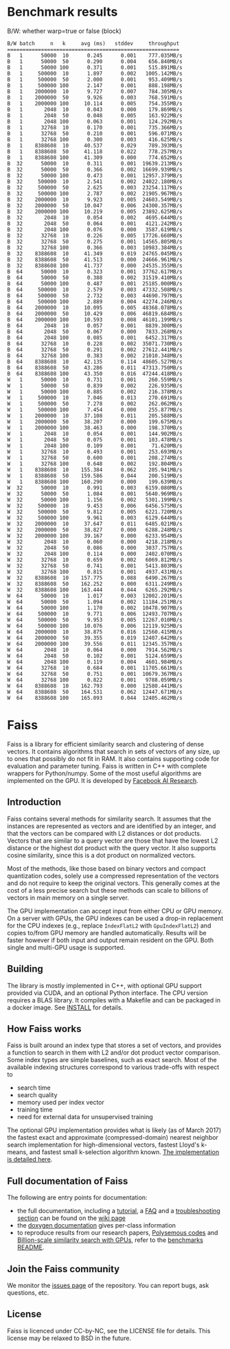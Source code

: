 # Benchmark results

B/W: whether warp=true or false (block)

```
B/W batch     n   k     avg (ms)   stddev     throughput
========================================================
B   1      50000  10      0.245      0.001    777.035MB/s
B   1      50000  50      0.290      0.004    656.840MB/s
B   1      50000 100      0.371      0.001    515.891MB/s
B   1     500000  10      1.897      0.002   1005.142MB/s
B   1     500000  50      2.000      0.001    953.409MB/s
B   1     500000 100      2.147      0.001    888.198MB/s
B   1    2000000  10      9.727      0.007    784.305MB/s
B   1    2000000  50      9.926      0.003    768.591MB/s
B   1    2000000 100     10.114      0.005    754.355MB/s
B   1       2048  10      0.043      0.000    179.869MB/s
B   1       2048  50      0.048      0.005    163.922MB/s
B   1       2048 100      0.063      0.001    124.292MB/s
B   1      32768  10      0.170      0.001    735.366MB/s
B   1      32768  50      0.210      0.001    596.071MB/s
B   1      32768 100      0.300      0.003    416.625MB/s
B   1    8388608  10     40.537      0.029    789.393MB/s
B   1    8388608  50     41.118      0.022    778.257MB/s
B   1    8388608 100     41.309      0.000    774.652MB/s
B  32      50000  10      0.311      0.001  19639.213MB/s
B  32      50000  50      0.366      0.002  16699.939MB/s
B  32      50000 100      0.473      0.001  12957.379MB/s
B  32     500000  10      2.541      0.002  24022.180MB/s
B  32     500000  50      2.625      0.003  23254.117MB/s
B  32     500000 100      2.787      0.002  21905.967MB/s
B  32    2000000  10      9.923      0.005  24603.549MB/s
B  32    2000000  50     10.047      0.006  24300.357MB/s
B  32    2000000 100     10.219      0.005  23892.625MB/s
B  32       2048  10      0.054      0.002   4695.644MB/s
B  32       2048  50      0.064      0.001   4121.242MB/s
B  32       2048 100      0.076      0.000   3587.619MB/s
B  32      32768  10      0.226      0.005  17726.660MB/s
B  32      32768  50      0.275      0.001  14565.805MB/s
B  32      32768 100      0.366      0.003  10983.384MB/s
B  32    8388608  10     41.349      0.019  24765.045MB/s
B  32    8388608  50     41.513      0.000  24666.961MB/s
B  32    8388608 100     41.737      0.000  24535.355MB/s
B  64      50000  10      0.323      0.001  37762.617MB/s
B  64      50000  50      0.388      0.002  31519.410MB/s
B  64      50000 100      0.487      0.001  25185.000MB/s
B  64     500000  10      2.579      0.003  47332.508MB/s
B  64     500000  50      2.732      0.003  44690.797MB/s
B  64     500000 100      2.889      0.004  42274.246MB/s
B  64    2000000  10     10.095      0.005  48368.078MB/s
B  64    2000000  50     10.429      0.006  46819.684MB/s
B  64    2000000 100     10.593      0.008  46101.199MB/s
B  64       2048  10      0.057      0.001   8839.300MB/s
B  64       2048  50      0.067      0.000   7833.268MB/s
B  64       2048 100      0.085      0.001   6452.317MB/s
B  64      32768  10      0.228      0.002  35071.730MB/s
B  64      32768  50      0.291      0.002  27612.441MB/s
B  64      32768 100      0.383      0.002  21010.348MB/s
B  64    8388608  10     42.135      0.114  48605.527MB/s
B  64    8388608  50     43.286      0.011  47313.750MB/s
B  64    8388608 100     43.350      0.016  47244.418MB/s
W   1      50000  10      0.731      0.001    260.559MB/s
W   1      50000  50      0.839      0.002    226.935MB/s
W   1      50000 100      0.885      0.002    216.378MB/s
W   1     500000  10      7.046      0.013    270.691MB/s
W   1     500000  50      7.278      0.002    262.062MB/s
W   1     500000 100      7.454      0.000    255.877MB/s
W   1    2000000  10     37.108      0.011    205.588MB/s
W   1    2000000  50     38.207      0.000    199.675MB/s
W   1    2000000 100     38.463      0.000    198.370MB/s
W   1       2048  10      0.054      0.001    144.902MB/s
W   1       2048  50      0.075      0.001    103.478MB/s
W   1       2048 100      0.109      0.001     71.620MB/s
W   1      32768  10      0.493      0.001    253.693MB/s
W   1      32768  50      0.600      0.001    208.274MB/s
W   1      32768 100      0.648      0.002    192.804MB/s
W   1    8388608  10    155.384      0.062    205.941MB/s
W   1    8388608  50    159.586      0.044    200.519MB/s
W   1    8388608 100    160.290      0.000    199.639MB/s
W  32      50000  10      0.991      0.003   6159.080MB/s
W  32      50000  50      1.084      0.001   5640.969MB/s
W  32      50000 100      1.156      0.002   5301.199MB/s
W  32     500000  10      9.453      0.006   6456.575MB/s
W  32     500000  50      9.812      0.005   6221.720MB/s
W  32     500000 100      9.961      0.003   6129.644MB/s
W  32    2000000  10     37.647      0.011   6485.021MB/s
W  32    2000000  50     38.827      0.000   6288.248MB/s
W  32    2000000 100     39.167      0.000   6233.954MB/s
W  32       2048  10      0.060      0.000   4218.218MB/s
W  32       2048  50      0.086      0.000   3037.757MB/s
W  32       2048 100      0.114      0.000   2402.070MB/s
W  32      32768  10      0.659      0.002   6069.812MB/s
W  32      32768  50      0.741      0.001   5413.803MB/s
W  32      32768 100      0.815      0.001   4937.431MB/s
W  32    8388608  10    157.775      0.088   6490.267MB/s
W  32    8388608  50    162.252      0.000   6311.249MB/s
W  32    8388608 100    163.444      0.044   6265.292MB/s
W  64      50000  10      1.017      0.003  12002.201MB/s
W  64      50000  50      1.094      0.002  11184.251MB/s
W  64      50000 100      1.170      0.002  10478.907MB/s
W  64     500000  10      9.771      0.006  12493.707MB/s
W  64     500000  50      9.953      0.005  12267.010MB/s
W  64     500000 100     10.076      0.006  12119.925MB/s
W  64    2000000  10     38.875      0.016  12560.415MB/s
W  64    2000000  50     39.355      0.019  12407.642MB/s
W  64    2000000 100     39.556      0.011  12345.357MB/s
W  64       2048  10      0.064      0.000   7914.562MB/s
W  64       2048  50      0.102      0.001   5124.659MB/s
W  64       2048 100      0.119      0.004   4601.984MB/s
W  64      32768  10      0.684      0.001  11705.661MB/s
W  64      32768  50      0.751      0.001  10679.367MB/s
W  64      32768 100      0.822      0.001   9788.059MB/s
W  64    8388608  10    162.793      0.000  12580.441MB/s
W  64    8388608  50    164.531      0.062  12447.671MB/s
W  64    8388608 100    165.093      0.044  12405.462MB/s
```

# Faiss

Faiss is a library for efficient similarity search and clustering of dense vectors. It contains algorithms that search in sets of vectors of any size, up to ones that possibly do not fit in RAM. It also contains supporting code for evaluation and parameter tuning. Faiss is written in C++ with complete wrappers for Python/numpy. Some of the most useful algorithms are implemented on the GPU. It is developed by [Facebook AI Research](https://research.fb.com/category/facebook-ai-research-fair/).

## Introduction

Faiss contains several methods for similarity search. It assumes that the instances are represented as vectors and are identified by an integer, and that the vectors can be compared with L2 distances or dot products. Vectors that are similar to a query vector are those that have the lowest L2 distance or the highest dot product with the query vector. It also supports cosine similarity, since this is a dot product on normalized vectors.

Most of the methods, like those based on binary vectors and compact quantization codes, solely use a compressed representation of the vectors and do not require to keep the original vectors. This generally comes at the cost of a less precise search but these methods can scale to billions of vectors in main memory on a single server. 

The GPU implementation can accept input from either CPU or GPU memory. On a server with GPUs, the GPU indexes can be used a drop-in replacement for the CPU indexes (e.g., replace `IndexFlatL2` with `GpuIndexFlatL2`) and copies to/from GPU memory are handled automatically. Results will be faster however if both input and output remain resident on the GPU. Both single and multi-GPU usage is supported.

## Building 

The library is mostly implemented in C++, with optional GPU support provided via CUDA, and an optional Python interface. The CPU version requires a BLAS library. It compiles with a Makefile and can be packaged in a docker image. See [INSTALL](INSTALL) for details.

## How Faiss works

Faiss is built around an index type that stores a set of vectors, and provides a function to search in them with L2 and/or dot product vector comparison. Some index types are simple baselines, such as exact search. Most of the available indexing structures correspond to various trade-offs with respect to

- search time
- search quality
- memory used per index vector 
- training time
- need for external data for unsupervised training

The optional GPU implementation provides what is likely (as of March 2017) the fastest exact and approximate (compressed-domain) nearest neighbor search implementation for high-dimensional vectors, fastest Lloyd's k-means, and fastest small k-selection algorithm known. [The implementation is detailed here](https://arxiv.org/abs/1702.08734).

## Full documentation of Faiss

The following are entry points for documentation: 

- the full documentation, including a [tutorial](https://github.com/facebookresearch/faiss/wiki/Getting-started-tutorial), a [FAQ](https://github.com/facebookresearch/faiss/wiki/FAQ) and a [troubleshooting section](https://github.com/facebookresearch/faiss/wiki/Troubleshooting) can be found on the [wiki page](http://github.com/facebookresearch/faiss/wiki)
- the [doxygen documentation](http://rawgithub.com/facebookresearch/faiss/master/docs/html/annotated.html) gives per-class information
- to reproduce results from our research papers, [Polysemous codes](https://arxiv.org/abs/1609.01882) and [Billion-scale similarity search with GPUs](https://arxiv.org/abs/1702.08734), refer to the [benchmarks README](benchs/README.md).


## Join the Faiss community

We monitor the [issues page](http://github.com/facebookresearch/faiss/issues) of the repository. You can report bugs, ask questions, etc.

## License

Faiss is licenced under CC-by-NC, see the LICENSE file for details. This license may be relaxed to BSD in the future.

